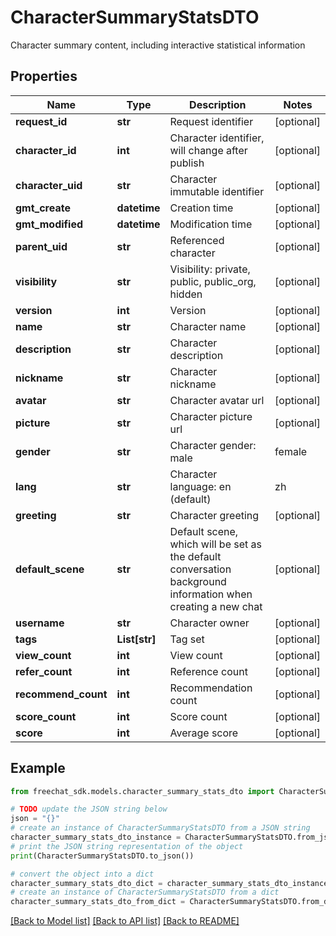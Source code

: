 # CharacterSummaryStatsDTO

Character summary content, including interactive statistical information

## Properties

Name | Type | Description | Notes
------------ | ------------- | ------------- | -------------
**request_id** | **str** | Request identifier | [optional] 
**character_id** | **int** | Character identifier, will change after publish | [optional] 
**character_uid** | **str** | Character immutable identifier | [optional] 
**gmt_create** | **datetime** | Creation time | [optional] 
**gmt_modified** | **datetime** | Modification time | [optional] 
**parent_uid** | **str** | Referenced character | [optional] 
**visibility** | **str** | Visibility: private, public, public_org, hidden | [optional] 
**version** | **int** | Version | [optional] 
**name** | **str** | Character name | [optional] 
**description** | **str** | Character description | [optional] 
**nickname** | **str** | Character nickname | [optional] 
**avatar** | **str** | Character avatar url | [optional] 
**picture** | **str** | Character picture url | [optional] 
**gender** | **str** | Character gender: male | female | other | [optional] 
**lang** | **str** | Character language: en (default) | zh | ... | [optional] 
**greeting** | **str** | Character greeting | [optional] 
**default_scene** | **str** | Default scene, which will be set as the default conversation background information when creating a new chat | [optional] 
**username** | **str** | Character owner | [optional] 
**tags** | **List[str]** | Tag set | [optional] 
**view_count** | **int** | View count | [optional] 
**refer_count** | **int** | Reference count | [optional] 
**recommend_count** | **int** | Recommendation count | [optional] 
**score_count** | **int** | Score count | [optional] 
**score** | **int** | Average score | [optional] 

## Example

```python
from freechat_sdk.models.character_summary_stats_dto import CharacterSummaryStatsDTO

# TODO update the JSON string below
json = "{}"
# create an instance of CharacterSummaryStatsDTO from a JSON string
character_summary_stats_dto_instance = CharacterSummaryStatsDTO.from_json(json)
# print the JSON string representation of the object
print(CharacterSummaryStatsDTO.to_json())

# convert the object into a dict
character_summary_stats_dto_dict = character_summary_stats_dto_instance.to_dict()
# create an instance of CharacterSummaryStatsDTO from a dict
character_summary_stats_dto_from_dict = CharacterSummaryStatsDTO.from_dict(character_summary_stats_dto_dict)
```
[[Back to Model list]](../README.md#documentation-for-models) [[Back to API list]](../README.md#documentation-for-api-endpoints) [[Back to README]](../README.md)


